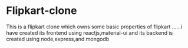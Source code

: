# Flipkart-clone
This is a flipkart clone which owns some basic properties of flipkart ......i have created its frontend using reactjs,material-ui and its backend is created using node,express,and mongodb
